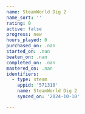 ```yaml
---
name: SteamWorld Dig 2
name_sort: ''
rating: 0
active: false
progress: new
hours_played: 0
purchased_on: .nan
started_on: .nan
beaten_on: .nan
completed_on: .nan
mastered_on: .nan
identifiers:
  - type: steam
    appid: '571310'
    name: SteamWorld Dig 2
    synced_on: '2024-10-10'

---
```

